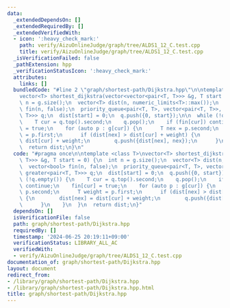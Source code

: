 ```yaml
---
data:
  _extendedDependsOn: []
  _extendedRequiredBy: []
  _extendedVerifiedWith:
  - icon: ':heavy_check_mark:'
    path: verify/AizuOnlineJudge/graph/tree/ALDS1_12_C.test.cpp
    title: verify/AizuOnlineJudge/graph/tree/ALDS1_12_C.test.cpp
  _isVerificationFailed: false
  _pathExtension: hpp
  _verificationStatusIcon: ':heavy_check_mark:'
  attributes:
    links: []
  bundledCode: "#line 2 \"graph/shortest-path/Dijkstra.hpp\"\n\ntemplate <class T>\n\
    vector<T> shortest_dijkstra(vector<vector<pair<T, T>>> &g, T start = 0) {\n  int\
    \ n = g.size();\n  vector<T> dist(n, numeric_limits<T>::max());\n  vector<bool>\
    \ fin(n, false);\n  priority_queue<pair<T, T>, vector<pair<T, T>>, greater<pair<T,\
    \ T>>> q;\n  dist[start] = 0;\n  q.push({0, start});\n\n  while (!q.empty()) {\n\
    \    T cur = q.top().second;\n    q.pop();\n    if (fin[cur]) continue;\n    fin[cur]\
    \ = true;\n    for (auto p : g[cur]) {\n      T nex = p.second;\n      T weight\
    \ = p.first;\n      if (dist[nex] > dist[cur] + weight) {\n        dist[nex] =\
    \ dist[cur] + weight;\n        q.push({dist[nex], nex});\n      }\n    }\n  }\n\
    \  return dist;\n}\n"
  code: "#pragma once\n\ntemplate <class T>\nvector<T> shortest_dijkstra(vector<vector<pair<T,\
    \ T>>> &g, T start = 0) {\n  int n = g.size();\n  vector<T> dist(n, numeric_limits<T>::max());\n\
    \  vector<bool> fin(n, false);\n  priority_queue<pair<T, T>, vector<pair<T, T>>,\
    \ greater<pair<T, T>>> q;\n  dist[start] = 0;\n  q.push({0, start});\n\n  while\
    \ (!q.empty()) {\n    T cur = q.top().second;\n    q.pop();\n    if (fin[cur])\
    \ continue;\n    fin[cur] = true;\n    for (auto p : g[cur]) {\n      T nex =\
    \ p.second;\n      T weight = p.first;\n      if (dist[nex] > dist[cur] + weight)\
    \ {\n        dist[nex] = dist[cur] + weight;\n        q.push({dist[nex], nex});\n\
    \      }\n    }\n  }\n  return dist;\n}"
  dependsOn: []
  isVerificationFile: false
  path: graph/shortest-path/Dijkstra.hpp
  requiredBy: []
  timestamp: '2024-06-25 20:19:11+09:00'
  verificationStatus: LIBRARY_ALL_AC
  verifiedWith:
  - verify/AizuOnlineJudge/graph/tree/ALDS1_12_C.test.cpp
documentation_of: graph/shortest-path/Dijkstra.hpp
layout: document
redirect_from:
- /library/graph/shortest-path/Dijkstra.hpp
- /library/graph/shortest-path/Dijkstra.hpp.html
title: graph/shortest-path/Dijkstra.hpp
---
```

